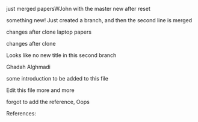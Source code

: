 just merged papersWJohn with the master
new after reset

something new!
Just created a branch, and then the second line is merged 

changes after clone laptop papers


changes after clone



Looks like no new title in this second branch

Ghadah Alghmadi 

some introduction to be added to this file


Edit this file more and more

forgot to add the reference, Oops

References:
